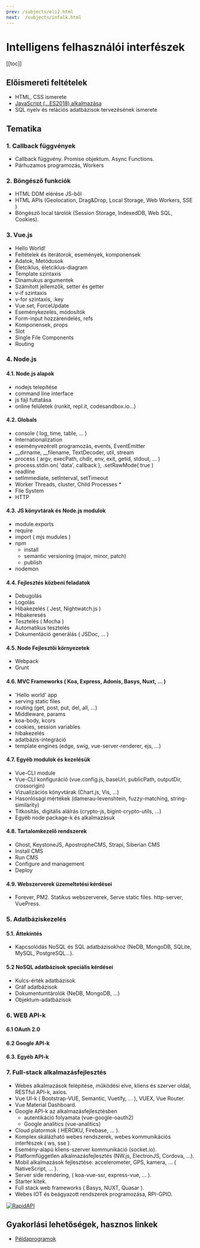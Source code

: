```yaml
---
prev: /subjects/eli2.html
next:  /subjects/infalk.html
---
```


# Intelligens felhasználói interfészek

[[toc]]

## Előismereti feltételek

- HTML, CSS ismerete
- [JavaScript (...ES2018) alkalmazása](https://developer.mozilla.org/hu/docs/Web/JavaScript)
- SQL nyelv és relációs adatbázisok tervezésének ismerete 

## Tematika

### 1. Callback függvények

- Callback függvény. Promise objektum. Async Functions.
- Párhuzamos programozás, Workers

### 2. Böngésző funkciók

- HTML DOM elérése JS-ből
- HTML APIs (Geolocation, Drag&Drop, Local Storage, Web Workers, SSE )
- Böngésző local tárolók (Session Storage, IndexedDB, Web SQL, Cookies).

### 3. Vue.js

- Hello World!
- Feltételek és iterátorok, események, komponensek
- Adatok, Metódusok
- Életciklus, életciklus-diagram
- Template szintaxis
- Dinamukus argumentek
- Számított jellemzők, setter és getter
- v-if szintaxis
- v-for szintaxis, :key
- Vue.set, ForceUpdate
- Eseménykezelés, módosítók
- Form-input hozzárendelés, refs
- Komponensek, props
- Slot
- Single File Components
- Routing

### 4. Node.js

#### 4.1. Node.js alapok

- nodejs telepítése
- command line interface
- js fájl futtatása
- online felületek (runkit, repl.it, codesandbox.io...)

#### 4.2. Globals

- console ( log, time, table, ... )
- Internationalization
- eseményvezérelt programozás, events, EventEmitter
- __dirname, __filename, TextDecoder, util, stream
- process ( argv, execPath, chdir, env, exit, getid, stdout, ... )
- process.stdin.on( 'data', callback ), .setRawMode( true )
- readline
- setImmediate, setInterval, setTimeout
- Worker Threads, cluster, Child Processes *
- File System
- HTTP

#### 4.3. JS könyvtárak és Node.js modulok

- module.exports
- require
- import ( mjs mudules )
- npm
  - install
  - semantic versioning (major, minor, patch)
  - publish
- nodemon

#### 4.4. Fejlesztés közbeni feladatok

- Debugolás
- Logolás
- Hibakezelés ( Jest, Nightwatch.js )
- Hibakeresés
- Tesztelés ( Mocha )
- Automatikus tesztelés
- Dokumentáció generálás ( JSDoc, ... )

#### 4.5. Node Fejlesztői környezetek

- Webpack
- Grunt

#### 4.6. MVC Frameworks ( Koa, Express, Adonis, Basys, Nuxt, ... )

- 'Hello world' app
- serving static files
- routing (get, post, put, del, all, ...)
- Middleware, params
- koa-body, kcors
- cookies, session variables
- hibakezelés
- adatbázis-integráció
- template engines (edge, swig, vue-server-renderer, ejs, ...)

#### 4.7. Egyéb modulok és kezelésük

- Vue-CLI module
- Vue-CLI konfiguráció (vue.config.js, baseUrl, publicPath, outputDir, crossorigin)
- Vizualizációs könyvtárak (Chart.js, Vis, ...)
- Hasonlósági mértékek (damerau-levenshtein, fuzzy-matching, string-similarity)
- Titkosítás, digitális aláírás (crypto-js, bigint-crypto-utils, ...)
- Egyéb node package-k és alkalmazásuk

#### 4.8. Tartalomkezelő rendszerek

- Ghost, KeystoneJS, ApostropheCMS, Strapi, Siberian CMS
- Install CMS
- Run CMS
- Configure and management
- Deploy

#### 4.9. Webszerverek üzemeltetési kérdései

- Forever, PM2. Statikus webszerverek, Serve static files. http-server, VuePress.

### 5. Adatbáziskezelés

#### 5.1. Áttekintés

- Kapcsolódás NoSQL és SQL adatbázisokhoz (NeDB, MongoDB, SQLite, MySQL, PostgreSQL...).

#### 5.2 NoSQL adatbázisok speciális kérdései

- Kulcs-érték adatbázisok
- Gráf adatbázisok
- Dokumentumtárolók (NeDB, MongoDB, ...)
- Objektum-adatbázisok

### 6. WEB API-k

#### 6.1 OAuth 2.0

#### 6.2 Google API-k

#### 6.3. Egyéb API-k

### 7. Full-stack alkalmazásfejlesztés

- Webes alkalmazások felépítése, működési elve, kliens és szerver oldal, RESTful API-k, axios.
- Vue UI-k ( Bootstrap-VUE, Semantic, Vuetify, ... ), VUEX, Vue Router.
- Vue Material Dashboard.
- Google API-k az alkalmazásfejlesztésben
  - autentikáció folyamata (vue-google-oauth2)
  - Google analitics (vue-analitics)
- Cloud platormok ( HEROKU, Firebase, ... ).
- Komplex skálázható webes rendszerek, webes kommunikációs interfészek ( ws, sse ).
- Esemény-alapú kliens-szerver kommunikáció (socket.io).
- Platformfüggetlen alkalmazásfejlesztés (NW.js, ElectronJS, Cordova, ...).
- Mobil alkalmazások fejlesztése: accelerometer, GPS, kamera, ... ( NativeScript, ... ).
- Server side rendering, ( koa-vue-ssr, express-vue, ... ).
- Starter kitek.
- Full stack web frameworks ( Basys, NUXT, Quasar ).
- Webes IOT és beágyazott rendszerek programozása, RPI-GPIO.

[![RapidAPI](https://rapidapi.com/static-assets/default/logo.svg)](https://rapidapi.com/)

## Gyakorlási lehetőségek, hasznos linkek

- [Példaprogramok](/examples/webexamples/)
